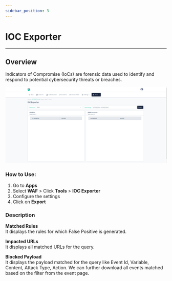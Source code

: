 ```yaml
---
sidebar_position: 3
---
```


# IOC Exporter
---

## Overview

Indicators of Compromise (IoCs) are forensic data used to identify and respond to potential cybersecurity threats or breaches.
   
![FP Finder](/img/waf/v8/docs/ioc.png)

### How to Use:
1. Go to **Apps** 
2. Select **WAF**  > Click **Tools** > **IOC Exporter**
3. Configure the settings 
4. Click on **Export**

### Description

**Matched Rules**  
It displays the rules for which False Positive is generated.

**Impacted URLs**  
It displays all matched URLs for the query.

**Blocked Payload**  
It displays the payload matched for the query like Event Id, Variable, Content, Attack Type, Action.
We can further download all events matched based on the filter from the event page.

